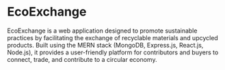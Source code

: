 # EcoExchange
EcoExchange is a web application designed to promote sustainable practices by facilitating the exchange of recyclable materials and upcycled products. Built using the MERN stack (MongoDB, Express.js, React.js, Node.js), it provides a user-friendly platform for contributors and buyers to connect, trade, and contribute to a circular economy.
